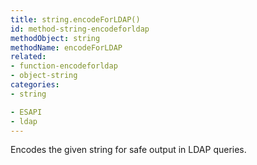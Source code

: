 ```yaml
---
title: string.encodeForLDAP()
id: method-string-encodeforldap
methodObject: string
methodName: encodeForLDAP
related:
- function-encodeforldap
- object-string
categories:
- string

- ESAPI
- ldap
---
```


Encodes the given string for safe output in LDAP queries.
